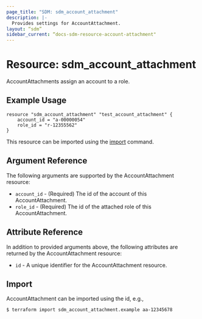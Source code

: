 ```yaml
---
page_title: "SDM: sdm_account_attachment"
description: |-
  Provides settings for AccountAttachment.
layout: “sdm”
sidebar_current: “docs-sdm-resource-account-attachment"
---
```

# Resource: sdm_account_attachment

AccountAttachments assign an account to a role.
## Example Usage

```hcl
resource "sdm_account_attachment" "test_account_attachment" {
    account_id = "a-00000054"
    role_id = "r-12355562"
}
```
This resource can be imported using the [import](https://www.terraform.io/docs/cli/commands/import.html) command.
## Argument Reference
The following arguments are supported by the AccountAttachment resource:
* `account_id` - (Required) The id of the account of this AccountAttachment.
* `role_id` - (Required) The id of the attached role of this AccountAttachment.
## Attribute Reference
In addition to provided arguments above, the following attributes are returned by the AccountAttachment resource:
* `id` - A unique identifier for the AccountAttachment resource.
## Import
AccountAttachment can be imported using the id, e.g.,

```
$ terraform import sdm_account_attachment.example aa-12345678
```

